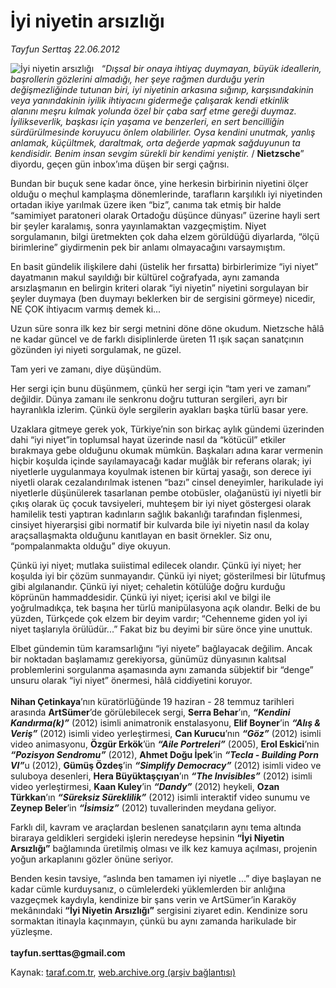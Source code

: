 # İyi niyetin arsızlığı

*Tayfun Serttaş 22.06.2012*

<div class="yazi"><img align="left" alt="İyi niyetin arsızlığı" border="0" src="http://www.taraf.com.tr/fotoraflar/makaleler/iyi-niyetin-arsizligi_5302_orijinal.jpg" style="border-right-width:10px; border-color:#FFFFFF"/><p>“<i>Dışsal bir onaya ihtiyaç duymayan, büyük ideallerin, başrollerin gözlerini almadığı, her şeye rağmen durduğu yerin değişmezliğinde tutunan biri, iyi niyetinin arkasına sığınıp, karşısındakinin veya yanındakinin iyilik ihtiyacını gidermeğe çalışarak kendi etkinlik alanını meşru kılmak yolunda özel bir çaba sarf etme gereği duymaz. İyilikseverlik, başkası için yaşama ve benzerleri, en sert bencilliğin sürdürülmesinde koruyucu önlem olabilirler. Oysa kendini unutmak, yanlış anlamak, küçültmek, daraltmak, orta değerde yapmak sağduyunun ta kendisidir. Benim insan sevgim sürekli bir kendimi yeniştir.</i> / <b>Nietzsche</b>” diyordu, geçen gün inbox’ıma düşen bir sergi çağrısı.</p>
<p>Bundan bir buçuk sene kadar önce, yine herkesin birbirinin niyetini ölçer olduğu o meçhul kamplaşma dönemlerinde, tarafların karşılıklı iyi niyetinden ortadan ikiye yarılmak üzere iken “biz”, canıma tak etmiş bir halde “samimiyet paratoneri olarak Ortadoğu düşünce dünyası” üzerine hayli sert bir şeyler karalamış, sonra yayınlamaktan vazgeçmiştim. Niyet sorgulamanın, bilgi üretmekten çok daha elzem görüldüğü diyarlarda, “ölçü birimlerine” giydirmenin pek bir anlamı olmayacağını varsaymıştım.</p>
<p>En basit gündelik ilişkilere dahi (üstelik her fırsatta) birbirlerimize “iyi niyet” dayatmanın makul sayıldığı bir kültürel coğrafyada, aynı zamanda arsızlaşmanın en belirgin kriteri olarak “iyi niyetin” niyetini sorgulayan bir şeyler duymaya (ben duymayı beklerken bir de sergisini görmeye) nicedir, NE ÇOK ihtiyacım varmış demek ki... </p>
<p>Uzun süre sonra ilk kez bir sergi metnini döne döne okudum. Nietzsche hâlâ ne kadar güncel ve de farklı disiplinlerde üreten 11 ışık saçan sanatçının gözünden iyi niyeti sorgulamak, ne güzel. </p>
<p>Tam yeri ve zamanı, diye düşündüm. </p>
<p>Her sergi için bunu düşünmem, çünkü her sergi için “tam yeri ve zamanı” değildir. Dünya zamanı ile senkronu doğru tutturan sergileri, ayrı bir hayranlıkla izlerim. Çünkü öyle sergilerin ayakları başka türlü basar yere. </p>
<p>Uzaklara gitmeye gerek yok, Türkiye’nin son birkaç aylık gündemi üzerinden dahi “iyi niyet”in toplumsal hayat üzerinde nasıl da “kötücül” etkiler bırakmaya gebe olduğunu okumak mümkün. Başkaları adına karar vermenin hiçbir koşulda içinde sayılamayacağı kadar muğlâk bir referans olarak; iyi niyetlerle uygulanmaya koyulmak istenen bir kürtaj yasağı, son derece iyi niyetli olarak cezalandırılmak istenen “bazı” cinsel deneyimler, harikulade iyi niyetlerle düşünülerek tasarlanan pembe otobüsler, olağanüstü iyi niyetli bir çıkış olarak üç çocuk tavsiyeleri, muhteşem bir iyi niyet göstergesi olarak hamilelik testi yaptıran kadınların sağlık bakanlığı tarafından fişlenmesi, cinsiyet hiyerarşisi gibi normatif bir kulvarda bile iyi niyetin nasıl da kolay araçsallaşmakta olduğunu kanıtlayan en basit örnekler. Siz onu, “pompalanmakta olduğu” diye okuyun. </p>
<p>Çünkü iyi niyet; mutlaka suiistimal edilecek olandır. Çünkü iyi niyet; her koşulda iyi bir çözüm sunmayandır. Çünkü iyi niyet; gösterilmesi bir lütufmuş gibi algılanandır. Çünkü iyi niyet; cehaletin kötülüğe doğru kurduğu köprünün hammaddesidir. Çünkü iyi niyet; içerisi akıl ve bilgi ile yoğrulmadıkça, tek başına her türlü manipülasyona açık olandır. Belki de bu yüzden, Türkçede çok elzem bir deyim vardır; “Cehenneme giden yol iyi niyet taşlarıyla örülüdür...” Fakat biz bu deyimi bir süre önce yine unuttuk.</p>
<p>Elbet gündemin tüm karamsarlığını “iyi niyete” bağlayacak değilim. Ancak bir noktadan başlamamız gerekiyorsa, günümüz dünyasının kalıtsal problemlerini sorgulanma aşamasında aynı zamanda sübjektif bir “denge” unsuru olarak “iyi niyet” önermesi, hâlâ ciddiyetini koruyor.<br/><br/><b>Nihan Çetinkaya</b>’nın küratörlüğünde 19 haziran - 28 temmuz tarihleri arasında <b>ArtSümer</b>’de görülebilecek sergi, <b>Serra Behar</b>’ın, <b><i>“Kendini Kandırma(k)”</i></b> (2012) isimli animatronik enstalasyonu, <b>Elif Boyner</b>’in <b><i>“Alış &amp; Veriş”</i></b> (2012) isimli video yerleştirmesi, <b>Can Kurucu</b>’nın <b><i>“Göz”</i></b> (2012) isimli video animasyonu, <b>Özgür Erkök</b>’ün <b><i>“Aile Portreleri”</i></b> (2005), <b>Erol Eskici</b>’nin <b><i>“Pozisyon Sendromu”</i></b> (2012), <b>Ahmet Doğu İpek</b>’in <b><i>“Tecla - Building Porn VI”</i></b>u (2012), <b>Gümüş Özdeş</b>’in <b><i>“Simplify Democracy”</i></b> (2012) isimli video ve suluboya desenleri, <b>Hera Büyüktaşçıyan</b>’ın <b><i>“The Invisibles”</i></b> (2012) isimli video yerleştirmesi, <b>Kaan Kuley</b>’in <b><i>“Dandy”</i></b> (2012) heykeli, <b>Ozan Türkkan</b>’ın <b><i>“Süreksiz Süreklilik”</i></b> (2012) isimli interaktif video sunumu ve <b>Zeynep Beler</b>’in <b><i>“İsimsiz”</i></b> (2012) tuvallerinden meydana geliyor. </p>
<p>Farklı dil, kavram ve araçlardan beslenen sanatçıların aynı tema altında biraraya geldikleri sergideki işlerin neredeyse hepsinin <b>“İyi Niyetin Arsızlığı”</b> bağlamında üretilmiş olması ve ilk kez kamuya açılması, projenin yoğun arkaplanını gözler önüne seriyor. </p>
<p>Benden kesin tavsiye, “aslında ben tamamen iyi niyetle ...” diye başlayan ne kadar cümle kurduysanız, o cümlelerdeki yüklemlerden bir anlığına vazgeçmek kaydıyla, kendinize bir şans verin ve ArtSümer’in Karaköy mekânındaki <b>“İyi Niyetin Arsızlığı”</b> sergisini ziyaret edin. Kendinize soru sormaktan itinayla kaçınmayın, çünkü bu aynı zamanda harikulade bir yüzleşme. <br/><br/><b>tayfun.serttas@gmail.com</b></p>
</div>

Kaynak: [taraf.com.tr](http://www.taraf.com.tr/tayfun-serttas/makale-iyi-niyetin-arsizligi.htm), [web.archive.org (arşiv bağlantısı)](http://web.archive.org/web/20131107120306/http://www.taraf.com.tr/tayfun-serttas/makale-iyi-niyetin-arsizligi.htm)
